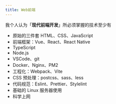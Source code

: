 ```yaml
---
title: Web前端
---
```


我个人认为「**现代前端开发**」所必须掌握的技术至少有

- 原始的三件套 HTML、CSS、JavaScript
- 前端框架：Vue、React、React Native
- TypeScript
- Node.js
- VSCode、git
- Docker、Nginx、PM2
- 工程化：Webpack、Vite
- CSS 预处理：postcss、sass、less
- 代码规范：Eslint、Prettier、Stylelint
- 基础的 Linux 服务器使用
- 科学上网

